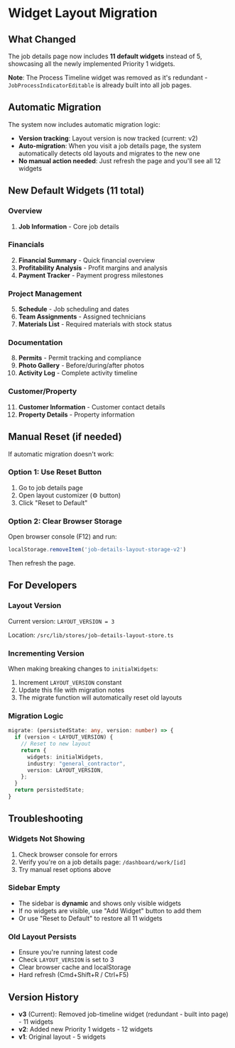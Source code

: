 # Widget Layout Migration

## What Changed

The job details page now includes **11 default widgets** instead of 5, showcasing all the newly implemented Priority 1 widgets.

**Note**: The Process Timeline widget was removed as it's redundant - `JobProcessIndicatorEditable` is already built into all job pages.

## Automatic Migration

The system now includes automatic migration logic:
- **Version tracking**: Layout version is now tracked (current: v2)
- **Auto-migration**: When you visit a job details page, the system automatically detects old layouts and migrates to the new one
- **No manual action needed**: Just refresh the page and you'll see all 12 widgets

## New Default Widgets (11 total)

### Overview
1. **Job Information** - Core job details

### Financials
2. **Financial Summary** - Quick financial overview
3. **Profitability Analysis** - Profit margins and analysis
4. **Payment Tracker** - Payment progress milestones

### Project Management
5. **Schedule** - Job scheduling and dates
6. **Team Assignments** - Assigned technicians
7. **Materials List** - Required materials with stock status

### Documentation
8. **Permits** - Permit tracking and compliance
9. **Photo Gallery** - Before/during/after photos
10. **Activity Log** - Complete activity timeline

### Customer/Property
11. **Customer Information** - Customer contact details
12. **Property Details** - Property information

## Manual Reset (if needed)

If automatic migration doesn't work:

### Option 1: Use Reset Button
1. Go to job details page
2. Open layout customizer (⚙️ button)
3. Click "Reset to Default"

### Option 2: Clear Browser Storage
Open browser console (F12) and run:
```javascript
localStorage.removeItem('job-details-layout-storage-v2')
```
Then refresh the page.

## For Developers

### Layout Version
Current version: `LAYOUT_VERSION = 3`

Location: `/src/lib/stores/job-details-layout-store.ts`

### Incrementing Version
When making breaking changes to `initialWidgets`:
1. Increment `LAYOUT_VERSION` constant
2. Update this file with migration notes
3. The migrate function will automatically reset old layouts

### Migration Logic
```typescript
migrate: (persistedState: any, version: number) => {
  if (version < LAYOUT_VERSION) {
    // Reset to new layout
    return {
      widgets: initialWidgets,
      industry: "general_contractor",
      version: LAYOUT_VERSION,
    };
  }
  return persistedState;
}
```

## Troubleshooting

### Widgets Not Showing
1. Check browser console for errors
2. Verify you're on a job details page: `/dashboard/work/[id]`
3. Try manual reset options above

### Sidebar Empty
- The sidebar is **dynamic** and shows only visible widgets
- If no widgets are visible, use "Add Widget" button to add them
- Or use "Reset to Default" to restore all 11 widgets

### Old Layout Persists
- Ensure you're running latest code
- Check `LAYOUT_VERSION` is set to 3
- Clear browser cache and localStorage
- Hard refresh (Cmd+Shift+R / Ctrl+F5)

## Version History

- **v3** (Current): Removed job-timeline widget (redundant - built into page) - 11 widgets
- **v2**: Added new Priority 1 widgets - 12 widgets
- **v1**: Original layout - 5 widgets

